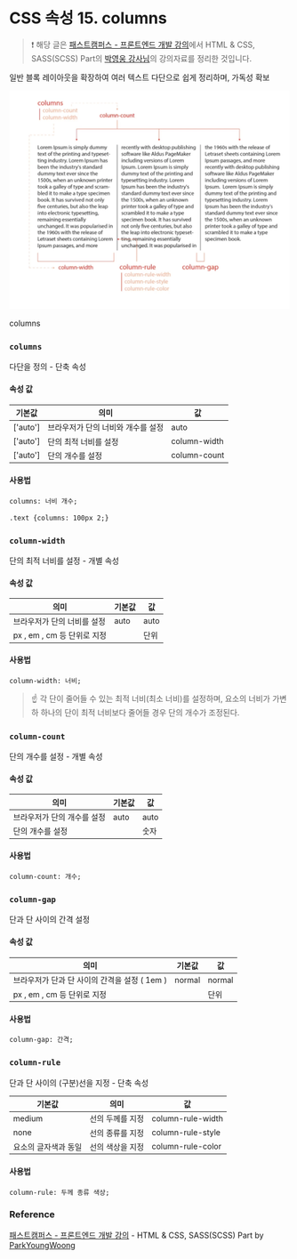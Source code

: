 # CSS 속성 15. columns

> ❗️ 해당 글은 [패스트캠퍼스 - 프론트엔드 개발 강의](https://www.fastcampus.co.kr/dev_online_react/)에서 HTML & CSS, SASS(SCSS) Part의 [박영웅 강사님](https://github.com/ParkYoungWoong)의 강의자료를 정리한 것입니다.

일반 블록 레이아웃을 확장하여 여러 텍스트 다단으로 쉽게 정리하며, 가독성 확보

![CSS-속성-15-columns-image-0](./images/CSS-속성-15-columns-image-0.png)

columns

### `columns`

다단을 정의 - 단축 속성

#### 속성 값

| 기본값   | 의미                               | 값           |
| -------- | ---------------------------------- | ------------ |
| ['auto'] | 브라우저가 단의 너비와 개수를 설정 | auto         |
| ['auto'] | 단의 최적 너비를 설정              | column-width |
| ['auto'] | 단의 개수를 설정                   | column-count |

#### 사용법

```plain text
columns: 너비 개수;
```

```plain text
.text {columns: 100px 2;}
```

### `column-width`

단의 최적 너비를 설정 - 개별 속성

#### 속성 값

| 의미                        | 기본값 | 값   |
| --------------------------- | ------ | ---- |
| 브라우저가 단의 너비를 설정 | auto   | auto |
| px , em , cm 등 단위로 지정 |        | 단위 |

#### 사용법

```plain text
column-width: 너비;
```

> ☝️ 각 단이 줄어들 수 있는 최적 너비(최소 너비)를 설정하며, 요소의 너비가 가변하 하나의 단이 최적 너비보다 줄어들 경우 단의 개수가 조정된다.

### `column-count`

단의 개수를 설정 - 개별 속성

#### 속성 값

| 의미                        | 기본값 | 값   |
| --------------------------- | ------ | ---- |
| 브라우저가 단의 개수를 설정 | auto   | auto |
| 단의 개수를 설정            |        | 숫자 |

#### 사용법

```plain text
column-count: 개수;
```

### `column-gap`

단과 단 사이의 간격 설정

#### 속성 값

| 의미                                          | 기본값 | 값     |
| --------------------------------------------- | ------ | ------ |
| 브라우저가 단과 단 사이의 간격을 설정 ( 1em ) | normal | normal |
| px , em , cm 등 단위로 지정                   |        | 단위   |

#### 사용법

```plain text
column-gap: 간격;
```

### `column-rule`

단과 단 사이의 (구분)선을 지정 - 단축 속성

| 기본값               | 의미             | 값                |
| -------------------- | ---------------- | ----------------- |
| medium               | 선의 두께를 지정 | column-rule-width |
| none                 | 선의 종류를 지정 | column-rule-style |
| 요소의 글자색과 동일 | 선의 색상을 지정 | column-rule-color |

#### 사용법

```plain text
column-rule: 두께 종류 색상;
```

### Reference

[패스트캠퍼스 - 프론트엔드 개발 강의](https://www.fastcampus.co.kr/dev_online_react/) - HTML & CSS, SASS(SCSS) Part by [ParkYoungWoong](https://github.com/ParkYoungWoong)
